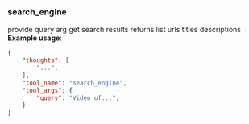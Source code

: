 ### search_engine

provide query arg get search results
returns list urls titles descriptions
**Example usage**:

~~~json
{
    "thoughts": [
        "...",
    ],
    "tool_name": "search_engine",
    "tool_args": {
        "query": "Video of...",
    }
}
~~~
